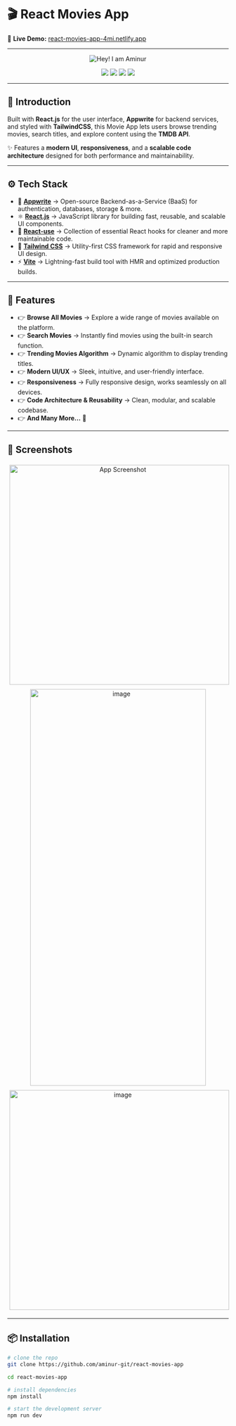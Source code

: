 # 🎬 React Movies App  

🔗 **Live Demo:** [react-movies-app-4mi.netlify.app](https://react-movies-app-4mi.netlify.app/)  

---

<p align="center">
  <img src="https://i.ibb.co.com/TDSwWncB/hero.png" alt="Hey! I am Aminur" />
</p>

<p align="center">
  <img src="https://img.shields.io/badge/React-20232A?style=for-the-badge&logo=react&logoColor=61DAFB" />
  <img src="https://img.shields.io/badge/Appwrite-F02E65?style=for-the-badge&logo=appwrite&logoColor=white" />
  <img src="https://img.shields.io/badge/TailwindCSS-38B2AC?style=for-the-badge&logo=tailwind-css&logoColor=white" />
  <img src="https://img.shields.io/badge/Vite-646CFF?style=for-the-badge&logo=vite&logoColor=FFD62E" />
</p>

---

## 🤖 Introduction  
Built with **React.js** for the user interface, **Appwrite** for backend services, and styled with **TailwindCSS**, this Movie App lets users browse trending movies, search titles, and explore content using the **TMDB API**.  

✨ Features a **modern UI**, **responsiveness**, and a **scalable code architecture** designed for both performance and maintainability.  

---

## ⚙️ Tech Stack  

- 🔐 [**Appwrite**](https://appwrite.io/) → Open-source Backend-as-a-Service (BaaS) for authentication, databases, storage & more.  
- ⚛️ [**React.js**](https://react.dev/) → JavaScript library for building fast, reusable, and scalable UI components.  
- 🔄 [**React-use**](https://github.com/streamich/react-use) → Collection of essential React hooks for cleaner and more maintainable code.  
- 🎨 [**Tailwind CSS**](https://tailwindcss.com/) → Utility-first CSS framework for rapid and responsive UI design.  
- ⚡ [**Vite**](https://vitejs.dev/) → Lightning-fast build tool with HMR and optimized production builds.  

---

## 🔋 Features  

- 👉 **Browse All Movies** → Explore a wide range of movies available on the platform.  
- 👉 **Search Movies** → Instantly find movies using the built-in search function.  
- 👉 **Trending Movies Algorithm** → Dynamic algorithm to display trending titles.  
- 👉 **Modern UI/UX** → Sleek, intuitive, and user-friendly interface.  
- 👉 **Responsiveness** → Fully responsive design, works seamlessly on all devices.  
- 👉 **Code Architecture & Reusability** → Clean, modular, and scalable codebase.  
- 👉 **And Many More...** 🚀  

---

## 📸 Screenshots  

<p align="center">
  <img src="https://i.ibb.co.com/N2hqHHHm/i-Phone-11-PRO-react-movies-app-4mi-netlify-app.png" height="500px" alt="App Screenshot" style="margin:5px;" />
  
  <img width="400" height="902" alt="image" src="https://github.com/user-attachments/assets/ec64c66c-df66-44f8-8442-888548c4465b" style="margin:5px;" />
  
  <img width="" height="500" alt="image" src="https://github.com/user-attachments/assets/29a22e3a-f655-4b1c-a174-67cbd5beb399" style="margin:5px;" />
</p>



---

## 📦 Installation  

```bash
# clone the repo
git clone https://github.com/aminur-git/react-movies-app

cd react-movies-app

# install dependencies
npm install

# start the development server
npm run dev
